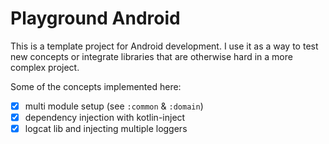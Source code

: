 # Playground Android

This is a template project for Android development. I use it as a way
to test new concepts or integrate libraries that are otherwise hard
in a more complex project.

Some of the concepts implemented here:

- [x] multi module setup (see `:common` & `:domain`)
- [x] dependency injection with kotlin-inject
- [x] logcat lib and injecting multiple loggers